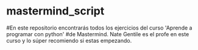 
# mastermind_script
#En este repositorio encontrarás todos los ejercicios del curso 'Aprende a programar con python'
#de Mastermind. Nate Gentile es el profe en este curso y lo súper recomiendo si estas empezando.
